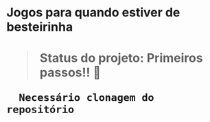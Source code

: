 <h1> Jogos para quando estiver de besteirinha<h1/>

> Status do projeto: Primeiros passos!! 🐣

```
  Necessário clonagem do repositório
  
```
